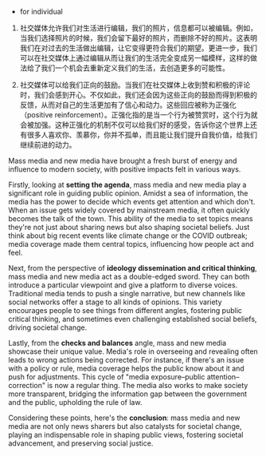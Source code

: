 - for individual

1. 社交媒体允许我们对生活进行编辑，我们的照片，信息都可以被编辑。例如，当我们选择照片的时候，我们会留下最好的照片，而删除不好的照片。这表明我们在对过去的生活做出编辑，让它变得更符合我们的期望。更进一步，我们可以在社交媒体上通过编辑从而让我们的生活完全变成另一幅模样，这样的做法给了我们一个机会去重新定义我们的生活，去创造更多的可能性。

2. 社交媒体可以给我们正向的鼓励。当我们在社交媒体上收到赞和积极的评论时，我们会感到开心。不仅如此，我们还会因为这些正向的鼓励而得到积极的反馈，从而对自己的生活更加有了信心和动力。这些回应被称为正强化（positive reinforcement）。正强化指的是当一个行为被赞赏时，这个行为就会被加强。这种正强化的机制不仅可以给我们好的感受，告诉你这个世界上还有很多人喜欢你、羡慕你，你并不孤单，而且能让我们提升自我价值，给我们继续前进的动力。

Mass media and new media have brought a fresh burst of energy and influence to modern society, with positive impacts felt in various ways.

Firstly, looking at **setting the agenda**, mass media and new media play a significant role in guiding public opinion. Amidst a sea of information, the media has the power to decide which events get attention and which don't. When an issue gets widely covered by mainstream media, it often quickly becomes the talk of the town. This ability of the media to set topics means they're not just about sharing news but also shaping societal beliefs. Just think about big recent events like climate change or the COVID outbreak; media coverage made them central topics, influencing how people act and feel.

Next, from the perspective of **ideology dissemination and critical thinking**, mass media and new media act as a double-edged sword. They can both introduce a particular viewpoint and give a platform to diverse voices. Traditional media tends to push a single narrative, but new channels like social networks offer a stage to all kinds of opinions. This variety encourages people to see things from different angles, fostering public critical thinking, and sometimes even challenging established social beliefs, driving societal change.

Lastly, from the **checks and balances** angle, mass and new media showcase their unique value. Media's role in overseeing and revealing often leads to wrong actions being corrected. For instance, if there's an issue with a policy or rule, media coverage helps the public know about it and push for adjustments. This cycle of "media exposure–public attention–correction" is now a regular thing. The media also works to make society more transparent, bridging the information gap between the government and the public, upholding the rule of law.

Considering these points, here's the **conclusion**: mass media and new media are not only news sharers but also catalysts for societal change, playing an indispensable role in shaping public views, fostering societal advancement, and preserving social justice.